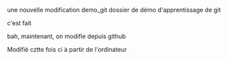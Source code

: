 
une nouvelle modification  demo_git
dossier de démo d'apprentissage de git



c'est fait



bah, maintenant, on modifie depuis github

Modifié cztte fois ci à partir de l'ordinateur
 
